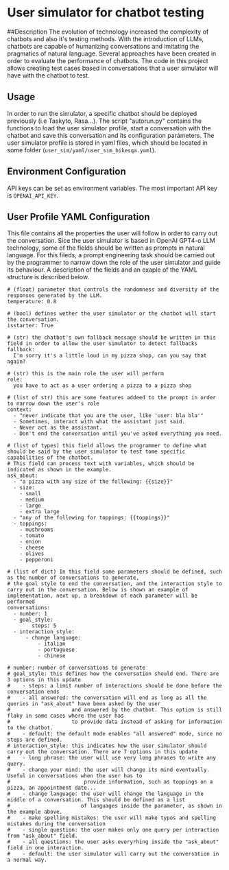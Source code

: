 # User simulator for chatbot testing

##Description
The evolution of technology increased the complexity of chatbots and also it's testing methods. With the introduction of LLMs, chatbots are capable of humanizing
conversations and imitating the pragmatics of natural language. Several approaches have been created in order to evaluate the
performance of chatbots. The code in this project allows creating test cases based in conversations that a user simulator will have
with the chatbot to test.

## Usage

In order to run the simulator, a specific chatbot should be deployed previously (i.e Taskyto, Rasa...). 
The script "autorun.py" contains the functions to load the user simulator profile, start a conversation with the chatbot 
and save this conversation and its configuration parámeters. The user simulator profile is stored in yaml files,
which should be located in some folder (`user_sim/yaml/user_sim_bikesqa.yaml`).

## Environment Configuration

API keys can be set as environment variables.
The most important API key is `OPENAI_API_KEY`.

## User Profile YAML Configuration

This file contains all the properties the user will follow in order to carry out the conversation. Sice the user simulator is
based in OpenAI GPT4-o LLM technology, some of the fields should be written as prompts in natural language. For this fileds, a 
prompt engineering task should be carried out by the programmer to narrow down the role of the user simulator and guide its
behaviour. A description of the fields and an exaple of the YAML structure is described below.

```
# (float) parameter that controls the randomness and diversity of the responses generated by the LLM.
temperature: 0.8                      

# (bool) defines wether the user simulator or the chatbot will start the conversation.
isstarter: True                       

# (str) the chatbot's own fallback message should be written in this field in order to allow the user simulator to detect fallbacks
fallback:
  I'm sorry it's a little loud in my pizza shop, can you say that again?

# (str) this is the main role the user will perform
role:                                 
  you have to act as a user ordering a pizza to a pizza shop

# (list of str) this are some features addeed to the prompt in order to narrow down the user's role
context:                              
  - "never indicate that you are the user, like 'user: bla bla'"
  - Sometimes, interact with what the assistant just said.
  - Never act as the assistant.
  - Don't end the conversation until you've asked everything you need.

# (list of types) this field allows the programmer to define what should be said by the user simulator to test tome specific capabilities of the chatbot.
# This field can process text with variables, which should be indicated as shown in the example.
ask_about:
  - "a pizza with any size of the following: {{size}}"
  - size:
    - small
    - medium
    - large
    - extra large
  - "any of the following for toppings: {{toppings}}"
  - toppings:
    - mushrooms
    - tomato
    - onion
    - cheese
    - olives
    - pepperoni

# (list of dict) In this field some parameters should be defined, such as the number of conversations to generate,
# the goal style to end the conversation, and the interaction style to carry out in the conversation. Below is shown an example of implementation, next up, a breakdown of each parameter will be performed
conversations:
  - number: 1
  - goal_style:
        steps: 5
  - interaction_style:
      - change language:
          - italian
          - portuguese
          - chinese

# number: number of conversations to generate
# goal_style: this defines how the conversation should end. There are 3 options in this update
#    - steps: a limit number of interactions should be done before the conversation ends
#    - all answered: the conversation will end as long as all the queries in "ask_about" have been asked by the user
#                    and answered by the chatbot. This option is still flaky in some cases where the user has
#                    to provide data instead of asking for information to the chatbot.
#    - default: the default mode enables "all answered" mode, since no steps are defined.
# interaction_style: this indicates how the user simulator should carry out the conversation. There are 7 options in this update
#    - long phrase: the user will use very long phrases to write any query.
#    - change your mind: the user will change its mind eventually. Useful in conversations when the user has to
#                        provide information, such as toppings on a pizza, an appointment date...
#    - change language: the user will change the language in the middle of a conversation. This should be defined as a list
#                       of languages inside the parameter, as shown in the example above.
#    - make spelling mistakes: the user will make typos and spelling mistakes during the conversation
#    - single question: the user makes only one query per interaction from "ask_about" field.
#    - all questions: the user asks everyrhing inside the "ask_about" field in one interaction.
#    - default: the user simulator will carry out the conversation in a normal way.
```
